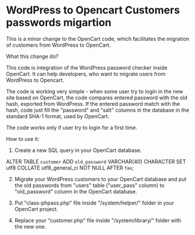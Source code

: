 # WordPress to Opencart Customers passwords migartion
This is a minor change to the OpenCart code, which facilitates the migration of customers from WordPress to OpenCart.

What this change do?

This code is integration of the WordPress password checker inside OpenCart. It can help developers, who want to migrate users from WordPress to Opencart.

The code is working very simple - when some user try to login in the new site based on OpenCart, the code compares entered password with the old hash, exported from WordPress. If the entered password match with the hash, code just fill the "password" and "salt" columns in the database in the standard SHA-1 format, used by OpenCart.

The code works only if user try to login for a first time.

How to use it:

1. Create a new SQL query in your OpenCart database.

ALTER TABLE `customer` ADD `old_password` VARCHAR(40) CHARACTER SET utf8 COLLATE utf8_general_ci NOT NULL AFTER `fax`;

2. Migrate your WordPress customers to your OpenCart database and put the old passwords from "users" table ("user_pass" column) to "old_password" column in the OpenCart database.

3. Put "class-phpass.php" file inside "/system/helper/" folder in your OpenCart project.
4. Replace your "customer.php" file inside "/system/library/" folder with the new one.
